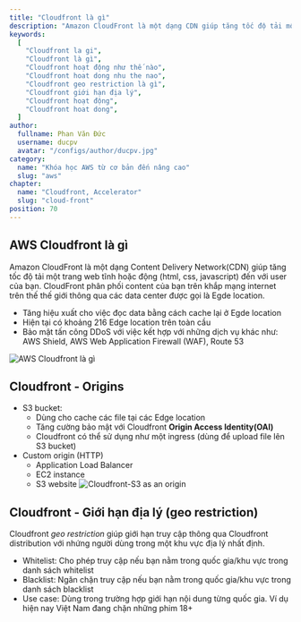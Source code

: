 ```yaml
---
title: "Cloudfront là gì"
description: "Amazon CloudFront là một dạng CDN giúp tăng tốc độ tải một trang web tĩnh hoặc động đến với user của bạn. CloudFront phân phối content của bạn trên khắp mạng internet trên thế thế giới thông qua các data center được gọi là Egde location."
keywords:
  [
    "Cloudfront la gi",
    "Cloudfront là gì",
    "Cloudfront hoạt động như thế nào",
    "Cloudfront hoat dong nhu the nao",
    "Cloudfront geo restriction là gì",
    "Cloudfront giới hạn địa lý",
    "Cloudfront hoạt động",
    "Cloudfront hoat dong",
  ]
author:
  fullname: Phan Văn Đức
  username: ducpv
  avatar: "/configs/author/ducpv.jpg"
category:
  name: "Khóa học AWS từ cơ bản đến nâng cao"
  slug: "aws"
chapter:
  name: "Cloudfront, Accelerator"
  slug: "cloud-front"
position: 70
---
```


## AWS Cloudfront là gì

Amazon CloudFront là một dạng Content Delivery Network(CDN) giúp tăng tốc độ tải một trang web tĩnh hoặc động (html, css, javascript) đến với user của bạn. CloudFront phân phối content của bạn trên khắp mạng internet trên thế thế giới thông qua các data center được gọi là Egde location.

- Tăng hiệu xuất cho việc đọc data bằng cách cache lại ở Egde location
- Hiện tại có khoảng 216 Edge location trên toàn cầu
- Bảo mật tấn công DDoS với việc kết hợp với những dịch vụ khác như: AWS Shield, AWS Web Application Firewall (WAF), Route 53

![AWS Cloudfront là gì](https://images.viblo.asia/b039a4e3-ce07-4dda-8896-2220fdfcf2f0.png)

## Cloudfront - Origins

- S3 bucket:
  - Dùng cho cache các file tại các Edge location
  - Tăng cường bảo mật với Cloudfront **Origin Access Identity(OAI)**
  - Cloudfront có thể sử dụng như một ingress (dùng để upload file lên S3 bucket)
- Custom origin (HTTP)
  - Application Load Balancer
  - EC2 instance
  - S3 website ![Cloudfront-S3 as an origin](https://user-images.githubusercontent.com/29729545/152686502-58ce75ad-3018-4eac-842a-bb039aea1c66.png)

## Cloudfront - Giới hạn địa lý (geo restriction)

Cloudfront _geo restriction_ giúp giới hạn truy cập thông qua Cloudfront distribution với nhứng người dùng trong một khu vực địa lý nhất định.

- Whitelist: Cho phép truy cập nếu bạn nằm trong quốc gia/khu vực trong danh sách whitelist
- Blacklist: Ngăn chặn truy cập nếu bạn nằm trong quốc gia/khu vực trong danh sách blacklist
- Use case: Dùng trong trường hợp giới hạn nội dung từng quốc gia. Ví dụ hiện nay Việt Nam đang chặn những phim 18+
